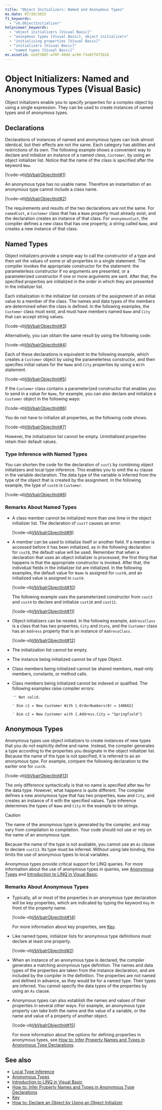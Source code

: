 ```yaml
---
title: "Object Initializers: Named and Anonymous Types"
ms.date: 07/20/2015
f1_keywords: 
  - "vb.ObjectInitializer"
helpviewer_keywords: 
  - "object initializers [Visual Basic]"
  - "anonymous types [Visual Basic], object initializers"
  - "initializing properties [Visual Basic]"
  - "initializers [Visual Basic]"
  - "named types [Visual Basic]"
ms.assetid: e2df3807-a70f-49dd-ac94-f1e07f472b1b
---
```

# Object Initializers: Named and Anonymous Types (Visual Basic)
Object initializers enable you to specify properties for a complex object by using a single expression. They can be used to create instances of named types and of anonymous types.  
  
## Declarations  
 Declarations of instances of named and anonymous types can look almost identical, but their effects are not the same. Each category has abilities and restrictions of its own. The following example shows a convenient way to declare and initialize an instance of a named class, `Customer`, by using an object initializer list. Notice that the name of the class is specified after the keyword `New`.  
  
 [!code-vb[VbVbalrObjectInit#1](~/samples/snippets/visualbasic/VS_Snippets_VBCSharp/VbVbalrObjectInit/VB/Class1.vb#1)]  
  
 An anonymous type has no usable name. Therefore an instantiation of an anonymous type cannot include a class name.  
  
 [!code-vb[VbVbalrObjectInit#2](~/samples/snippets/visualbasic/VS_Snippets_VBCSharp/VbVbalrObjectInit/VB/Class1.vb#2)]  
  
 The requirements and results of the two declarations are not the same. For `namedCust`, a `Customer` class that has a `Name` property must already exist, and the declaration creates an instance of that class. For `anonymousCust`, the compiler defines a new class that has one property, a string called `Name`, and creates a new instance of that class.  
  
## Named Types  
 Object initializers provide a simple way to call the constructor of a type and then set the values of some or all properties in a single statement. The compiler invokes the appropriate constructor for the statement: the parameterless constructor if no arguments are presented, or a parameterized constructor if one or more arguments are sent. After that, the specified properties are initialized in the order in which they are presented in the initializer list.  
  
 Each initialization in the initializer list consists of the assignment of an initial value to a member of the class. The names and data types of the members are determined when the class is defined. In the following examples, the `Customer` class must exist, and must have members named `Name` and `City` that can accept string values.  
  
 [!code-vb[VbVbalrObjectInit#3](~/samples/snippets/visualbasic/VS_Snippets_VBCSharp/VbVbalrObjectInit/VB/Class1.vb#3)]  
  
 Alternatively, you can obtain the same result by using the following code:  
  
 [!code-vb[VbVbalrObjectInit#4](~/samples/snippets/visualbasic/VS_Snippets_VBCSharp/VbVbalrObjectInit/VB/Class1.vb#4)]  
  
 Each of these declarations is equivalent to the following example, which creates a `Customer` object by using the parameterless constructor, and then specifies initial values for the `Name` and `City` properties by using a `With` statement.  
  
 [!code-vb[VbVbalrObjectInit#5](~/samples/snippets/visualbasic/VS_Snippets_VBCSharp/VbVbalrObjectInit/VB/Class1.vb#5)]  
  
 If the `Customer` class contains a parameterized constructor that enables you to send in a value for `Name`, for example, you can also declare and initialize a `Customer` object in the following ways:  
  
 [!code-vb[VbVbalrObjectInit#6](~/samples/snippets/visualbasic/VS_Snippets_VBCSharp/VbVbalrObjectInit/VB/Class1.vb#6)]  
  
 You do not have to initialize all properties, as the following code shows.  
  
 [!code-vb[VbVbalrObjectInit#7](~/samples/snippets/visualbasic/VS_Snippets_VBCSharp/VbVbalrObjectInit/VB/Class1.vb#7)]  
  
 However, the initialization list cannot be empty. Uninitialized properties retain their default values.  
  
### Type Inference with Named Types  
 You can shorten the code for the declaration of `cust1` by combining object initializers and local type inference. This enables you to omit the `As` clause in the variable declaration. The data type of the variable is inferred from the type of the object that is created by the assignment. In the following example, the type of `cust6` is `Customer`.  
  
 [!code-vb[VbVbalrObjectInit#8](~/samples/snippets/visualbasic/VS_Snippets_VBCSharp/VbVbalrObjectInit/VB/Class1.vb#8)]  
  
### Remarks About Named Types  
  
- A class member cannot be initialized more than one time in the object initializer list. The declaration of `cust7` causes an error.  
  
     [!code-vb[VbVbalrObjectInit#9](~/samples/snippets/visualbasic/VS_Snippets_VBCSharp/VbVbalrObjectInit/VB/Class1.vb#9)]  
  
- A member can be used to initialize itself or another field. If a member is accessed before it has been initialized, as in the following declaration for `cust8`, the default value will be used. Remember that when a declaration that uses an object initializer is processed, the first thing that happens is that the appropriate constructor is invoked. After that, the individual fields in the initializer list are initialized. In the following examples, the default value for `Name` is assigned for `cust8`, and an initialized value is assigned in `cust9`.  
  
     [!code-vb[VbVbalrObjectInit#10](~/samples/snippets/visualbasic/VS_Snippets_VBCSharp/VbVbalrObjectInit/VB/Class1.vb#10)]  
  
     The following example uses the parameterized constructor from `cust3` and `cust4` to declare and initialize `cust10` and `cust11`.  
  
     [!code-vb[VbVbalrObjectInit#11](~/samples/snippets/visualbasic/VS_Snippets_VBCSharp/VbVbalrObjectInit/VB/Class1.vb#11)]  
  
- Object initializers can be nested. In the following example, `AddressClass` is a class that has two properties, `City` and `State`, and the `Customer` class has an `Address` property that is an instance of `AddressClass`.  
  
     [!code-vb[VbVbalrObjectInit#12](~/samples/snippets/visualbasic/VS_Snippets_VBCSharp/VbVbalrObjectInit/VB/Class1.vb#12)]  
  
- The initialization list cannot be empty.  
  
- The instance being initialized cannot be of type Object.  
  
- Class members being initialized cannot be shared members, read-only members, constants, or method calls.  
  
- Class members being initialized cannot be indexed or qualified. The following examples raise compiler errors:  
  
     `'' Not valid.`  
  
     `' Dim c1 = New Customer With {.OrderNumbers(0) = 148662}`  
  
     `' Dim c2 = New Customer with {.Address.City = "Springfield"}`  
  
## Anonymous Types  
 Anonymous types use object initializers to create instances of new types that you do not explicitly define and name. Instead, the compiler generates a type according to the properties you designate in the object initializer list. Because the name of the type is not specified, it is referred to as an *anonymous type*. For example, compare the following declaration to the earlier one for `cust6`.  
  
 [!code-vb[VbVbalrObjectInit#13](~/samples/snippets/visualbasic/VS_Snippets_VBCSharp/VbVbalrObjectInit/VB/Class1.vb#13)]  
  
 The only difference syntactically is that no name is specified after `New` for the data type. However, what happens is quite different. The compiler defines a new anonymous type that has two properties, `Name` and `City`, and creates an instance of it with the specified values. Type inference determines the types of `Name` and `City` in the example to be strings.  
  
> [!CAUTION]
> The name of the anonymous type is generated by the compiler, and may vary from compilation to compilation. Your code should not use or rely on the name of an anonymous type.  
  
 Because the name of the type is not available, you cannot use an `As` clause to declare `cust13`. Its type must be inferred. Without using late binding, this limits the use of anonymous types to local variables.  
  
 Anonymous types provide critical support for LINQ queries. For more information about the use of anonymous types in queries, see [Anonymous Types](../../../../visual-basic/programming-guide/language-features/objects-and-classes/anonymous-types.md) and [Introduction to LINQ in Visual Basic](../../../../visual-basic/programming-guide/language-features/linq/introduction-to-linq.md).  
  
### Remarks About Anonymous Types  
  
- Typically, all or most of the properties in an anonymous type declaration will be key properties, which are indicated by typing the keyword `Key` in front of the property name.  
  
     [!code-vb[VbVbalrObjectInit#14](~/samples/snippets/visualbasic/VS_Snippets_VBCSharp/VbVbalrObjectInit/VB/Class1.vb#14)]  
  
     For more information about key properties, see [Key](../../../../visual-basic/language-reference/modifiers/key.md).  
  
- Like named types, initializer lists for anonymous type definitions must declare at least one property.  
  
     [!code-vb[VbVbalrObjectInit#2](~/samples/snippets/visualbasic/VS_Snippets_VBCSharp/VbVbalrObjectInit/VB/Class1.vb#2)]  
  
- When an instance of an anonymous type is declared, the compiler generates a matching anonymous type definition. The names and data types of the properties are taken from the instance declaration, and are included by the compiler in the definition. The properties are not named and defined in advance, as they would be for a named type. Their types are inferred. You cannot specify the data types of the properties by using an `As` clause.  
  
- Anonymous types can also establish the names and values of their properties in several other ways. For example, an anonymous type property can take both the name and the value of a variable, or the name and value of a property of another object.  
  
     [!code-vb[VbVbalrObjectInit#15](~/samples/snippets/visualbasic/VS_Snippets_VBCSharp/VbVbalrObjectInit/VB/Class1.vb#15)]  
  
     For more information about the options for defining properties in anonymous types, see [How to: Infer Property Names and Types in Anonymous Type Declarations](../../../../visual-basic/programming-guide/language-features/objects-and-classes/how-to-infer-property-names-and-types-in-anonymous-type-declarations.md).  
  
## See also

- [Local Type Inference](../../../../visual-basic/programming-guide/language-features/variables/local-type-inference.md)
- [Anonymous Types](../../../../visual-basic/programming-guide/language-features/objects-and-classes/anonymous-types.md)
- [Introduction to LINQ in Visual Basic](../../../../visual-basic/programming-guide/language-features/linq/introduction-to-linq.md)
- [How to: Infer Property Names and Types in Anonymous Type Declarations](../../../../visual-basic/programming-guide/language-features/objects-and-classes/how-to-infer-property-names-and-types-in-anonymous-type-declarations.md)
- [Key](../../../../visual-basic/language-reference/modifiers/key.md)
- [How to: Declare an Object by Using an Object Initializer](../../../../visual-basic/programming-guide/language-features/objects-and-classes/how-to-declare-an-object-by-using-an-object-initializer.md)
